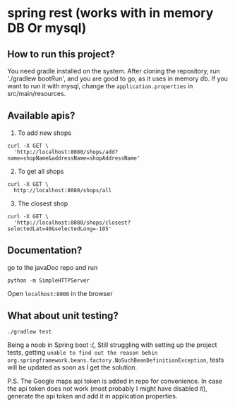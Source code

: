 # spring rest (works with in memory DB Or mysql)

## How to run this project?
You need gradle installed on the system. After cloning the repository, run './gradlew bootRun', and you are good to go, as it uses in memory db. If you want to run it with mysql, change the `application.properties` in src/main/resources.

## Available apis?
1) To add new shops
```
curl -X GET \
  'http://localhost:8080/shops/add?name=shopName&addressName=shopAddressName'
```
2) To get all shops
```
curl -X GET \
  http://localhost:8080/shops/all
```
3) The closest shop
```
curl -X GET \
  'http://localhost:8080/shops/closest?selectedLat=40&selectedLong=-105'
```
## Documentation?
go to the javaDoc repo and run
```
python -m SimpleHTTPServer
```
Open `localhost:8000` in the browser

## What about unit testing?
```
./gradlew test
```
Being a noob in Spring boot :(, Still struggling with setting up the project tests, getting `unable to find out the reason behin org.springframework.beans.factory.NoSuchBeanDefinitionException`, tests will be updated as soon as I get the solution.

P.S. The Google maps api token is added in repo for convenience. In case the api token does not work (most probably I might have disabled it), generate the api token and add it in application properties.
